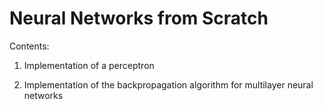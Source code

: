 # Neural Networks from Scratch

Contents:

1. Implementation of a perceptron

2. Implementation of the backpropagation algorithm for multilayer neural networks

